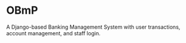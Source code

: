 # OBmP
A Django-based Banking Management System with user transactions, account management, and staff login.
